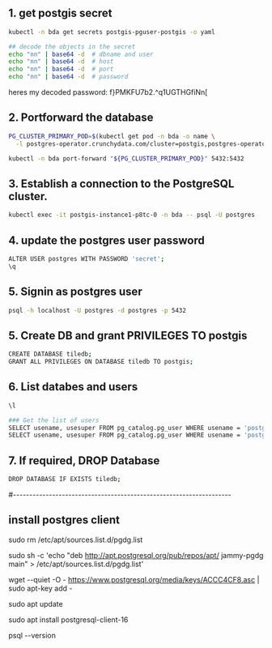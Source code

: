 ## 1. get postgis secret
```sh
kubectl -n bda get secrets postgis-pguser-postgis -o yaml

## decode the objects in the secret
echo "nn" | base64 -d  # dbname and user
echo "nn" | base64 -d  # host
echo "nn" | base64 -d  # port
echo "nn" | base64 -d  # password
```

heres my decoded password: f}PMKFU7b2.^q1UGTHGfiNn[

## 2. Portforward the database 

```sh
PG_CLUSTER_PRIMARY_POD=$(kubectl get pod -n bda -o name \
  -l postgres-operator.crunchydata.com/cluster=postgis,postgres-operator.crunchydata.com/role=master)

kubectl -n bda port-forward "${PG_CLUSTER_PRIMARY_POD}" 5432:5432
```

## 3. Establish a connection to the PostgreSQL cluster.
```sh
kubectl exec -it postgis-instance1-p8tc-0 -n bda -- psql -U postgres
```

## 4. update the postgres user password
```sh
ALTER USER postgres WITH PASSWORD 'secret';
\q
```

## 5. Signin as postgres user
```sh
psql -h localhost -U postgres -d postgres -p 5432
```

## 5. Create DB and grant PRIVILEGES TO postgis
```sh
CREATE DATABASE tiledb;
GRANT ALL PRIVILEGES ON DATABASE tiledb TO postgis;
```

## 6. List databes and users
```sh
\l

### Get the list of users
SELECT usename, usesuper FROM pg_catalog.pg_user WHERE usename = 'postgres';
SELECT usename, usesuper FROM pg_catalog.pg_user WHERE usename = 'postgis';
```

## 7. If required, DROP Database
```sh
DROP DATABASE IF EXISTS tiledb;
```

#-------------------------------------------------------------------
## install postgres client
sudo rm /etc/apt/sources.list.d/pgdg.list

sudo sh -c 'echo "deb http://apt.postgresql.org/pub/repos/apt/ jammy-pgdg main" > /etc/apt/sources.list.d/pgdg.list'

wget --quiet -O - https://www.postgresql.org/media/keys/ACCC4CF8.asc | sudo apt-key add -

sudo apt update

sudo apt install postgresql-client-16

psql --version
